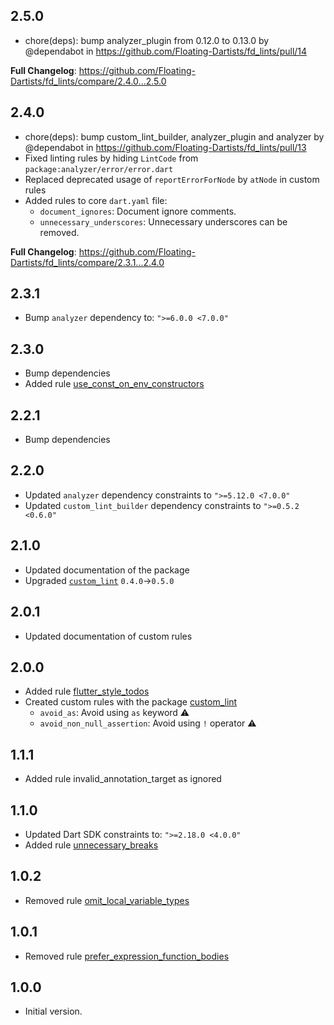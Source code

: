 ## 2.5.0

* chore(deps): bump analyzer_plugin from 0.12.0 to 0.13.0 by @dependabot in https://github.com/Floating-Dartists/fd_lints/pull/14

**Full Changelog**: https://github.com/Floating-Dartists/fd_lints/compare/2.4.0...2.5.0

## 2.4.0

* chore(deps): bump custom_lint_builder, analyzer_plugin and analyzer by @dependabot in https://github.com/Floating-Dartists/fd_lints/pull/13
* Fixed linting rules by hiding `LintCode` from `package:analyzer/error/error.dart`
* Replaced deprecated usage of `reportErrorForNode` by `atNode` in custom rules
* Added rules to core `dart.yaml` file:
    * `document_ignores`: Document ignore comments.
    * `unnecessary_underscores`: Unnecessary underscores can be removed.

**Full Changelog**: https://github.com/Floating-Dartists/fd_lints/compare/2.3.1...2.4.0

## 2.3.1

* Bump `analyzer` dependency to: `">=6.0.0 <7.0.0"`

## 2.3.0

* Bump dependencies
* Added rule [use_const_on_env_constructors](https://github.com/Floating-Dartists/fd_lints/blob/main/doc/use_const_on_env_constructors.md)

## 2.2.1

* Bump dependencies

## 2.2.0

* Updated `analyzer` dependency constraints to `">=5.12.0 <7.0.0"`
* Updated `custom_lint_builder` dependency constraints to `">=0.5.2 <0.6.0"`

## 2.1.0

* Updated documentation of the package
* Upgraded [`custom_lint`][custom_lint] `0.4.0`->`0.5.0`

## 2.0.1

* Updated documentation of custom rules

## 2.0.0

* Added rule [flutter_style_todos](https://dart-lang.github.io/linter/lints/flutter_style_todos.html)
* Created custom rules with the package [custom_lint][custom_lint]
    * `avoid_as`: Avoid using `as` keyword :warning:
    * `avoid_non_null_assertion`: Avoid using `!` operator :warning:

## 1.1.1

* Added rule invalid_annotation_target as ignored

## 1.1.0

* Updated Dart SDK constraints to: `">=2.18.0 <4.0.0"`
* Added rule [unnecessary_breaks](https://dart-lang.github.io/linter/lints/unnecessary_breaks.html)

## 1.0.2

* Removed rule [omit_local_variable_types](https://dart-lang.github.io/linter/lints/omit_local_variable_types.html)

## 1.0.1

* Removed rule [prefer_expression_function_bodies](https://dart-lang.github.io/linter/lints/prefer_expression_function_bodies.html)

## 1.0.0

* Initial version.

[custom_lint]: https://pub.dev/packages/custom_lint